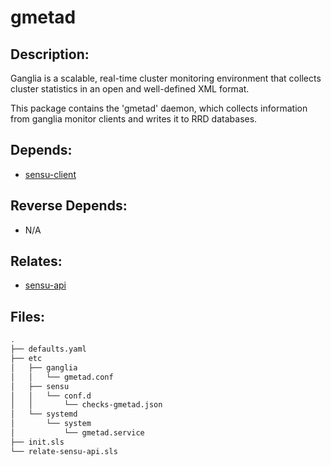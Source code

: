 # gmetad

## Description:

Ganglia is a scalable, real-time cluster monitoring environment that collects cluster statistics in an open and well-defined XML format.

This package contains the 'gmetad' daemon, which collects information from ganglia monitor clients and writes it to RRD databases.

## Depends:

  -  [sensu-client](/salt/sensu-client)

## Reverse Depends:

  -  N/A

## Relates:

  -  [sensu-api](/salt/sensu-api)

## Files:

```bash
.
├── defaults.yaml
├── etc
│   ├── ganglia
│   │   └── gmetad.conf
│   ├── sensu
│   │   └── conf.d
│   │       └── checks-gmetad.json
│   └── systemd
│       └── system
│           └── gmetad.service
├── init.sls
└── relate-sensu-api.sls
```
